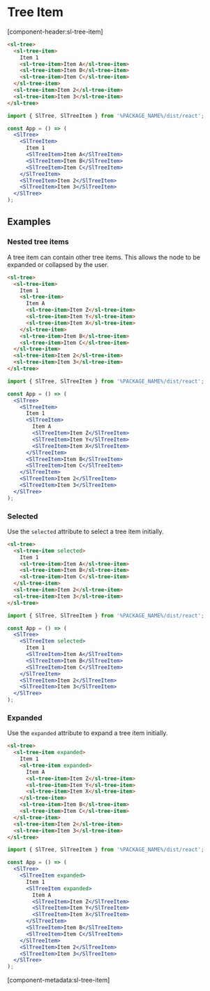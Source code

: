 # Tree Item

[component-header:sl-tree-item]

```html preview
<sl-tree>
  <sl-tree-item>
    Item 1
    <sl-tree-item>Item A</sl-tree-item>
    <sl-tree-item>Item B</sl-tree-item>
    <sl-tree-item>Item C</sl-tree-item>
  </sl-tree-item>
  <sl-tree-item>Item 2</sl-tree-item>
  <sl-tree-item>Item 3</sl-tree-item>
</sl-tree>
```

<!-- prettier-ignore -->
```jsx react
import { SlTree, SlTreeItem } from '%PACKAGE_NAME%/dist/react';

const App = () => (
  <SlTree>
    <SlTreeItem>
      Item 1
      <SlTreeItem>Item A</SlTreeItem>
      <SlTreeItem>Item B</SlTreeItem>
      <SlTreeItem>Item C</SlTreeItem>
    </SlTreeItem>
    <SlTreeItem>Item 2</SlTreeItem>
    <SlTreeItem>Item 3</SlTreeItem>
  </SlTree>
);
```

## Examples

### Nested tree items

A tree item can contain other tree items. This allows the node to be expanded or collapsed by the user.

```html preview
<sl-tree>
  <sl-tree-item>
    Item 1
    <sl-tree-item>
      Item A
      <sl-tree-item>Item Z</sl-tree-item>
      <sl-tree-item>Item Y</sl-tree-item>
      <sl-tree-item>Item X</sl-tree-item>
    </sl-tree-item>
    <sl-tree-item>Item B</sl-tree-item>
    <sl-tree-item>Item C</sl-tree-item>
  </sl-tree-item>
  <sl-tree-item>Item 2</sl-tree-item>
  <sl-tree-item>Item 3</sl-tree-item>
</sl-tree>
```

<!-- prettier-ignore -->
```jsx react
import { SlTree, SlTreeItem } from '%PACKAGE_NAME%/dist/react';

const App = () => (
  <SlTree>
    <SlTreeItem>
      Item 1
      <SlTreeItem>
        Item A
        <SlTreeItem>Item Z</SlTreeItem>
        <SlTreeItem>Item Y</SlTreeItem>
        <SlTreeItem>Item X</SlTreeItem>
      </SlTreeItem>
      <SlTreeItem>Item B</SlTreeItem>
      <SlTreeItem>Item C</SlTreeItem>
    </SlTreeItem>
    <SlTreeItem>Item 2</SlTreeItem>
    <SlTreeItem>Item 3</SlTreeItem>
  </SlTree>
);
```

### Selected

Use the `selected` attribute to select a tree item initially.

```html preview
<sl-tree>
  <sl-tree-item selected>
    Item 1
    <sl-tree-item>Item A</sl-tree-item>
    <sl-tree-item>Item B</sl-tree-item>
    <sl-tree-item>Item C</sl-tree-item>
  </sl-tree-item>
  <sl-tree-item>Item 2</sl-tree-item>
  <sl-tree-item>Item 3</sl-tree-item>
</sl-tree>
```

<!-- prettier-ignore -->
```jsx react
import { SlTree, SlTreeItem } from '%PACKAGE_NAME%/dist/react';

const App = () => (
  <SlTree>
    <SlTreeItem selected>
      Item 1
      <SlTreeItem>Item A</SlTreeItem>
      <SlTreeItem>Item B</SlTreeItem>
      <SlTreeItem>Item C</SlTreeItem>
    </SlTreeItem>
    <SlTreeItem>Item 2</SlTreeItem>
    <SlTreeItem>Item 3</SlTreeItem>
  </SlTree>
);
```

### Expanded

Use the `expanded` attribute to expand a tree item initially.

```html preview
<sl-tree>
  <sl-tree-item expanded>
    Item 1
    <sl-tree-item expanded>
      Item A
      <sl-tree-item>Item Z</sl-tree-item>
      <sl-tree-item>Item Y</sl-tree-item>
      <sl-tree-item>Item X</sl-tree-item>
    </sl-tree-item>
    <sl-tree-item>Item B</sl-tree-item>
    <sl-tree-item>Item C</sl-tree-item>
  </sl-tree-item>
  <sl-tree-item>Item 2</sl-tree-item>
  <sl-tree-item>Item 3</sl-tree-item>
</sl-tree>
```

<!-- prettier-ignore -->
```jsx react
import { SlTree, SlTreeItem } from '%PACKAGE_NAME%/dist/react';

const App = () => (
  <SlTree>
    <SlTreeItem expanded>
      Item 1
      <SlTreeItem expanded>
        Item A
        <SlTreeItem>Item Z</SlTreeItem>
        <SlTreeItem>Item Y</SlTreeItem>
        <SlTreeItem>Item X</SlTreeItem>
      </SlTreeItem>
      <SlTreeItem>Item B</SlTreeItem>
      <SlTreeItem>Item C</SlTreeItem>
    </SlTreeItem>
    <SlTreeItem>Item 2</SlTreeItem>
    <SlTreeItem>Item 3</SlTreeItem>
  </SlTree>
);
```

[component-metadata:sl-tree-item]
